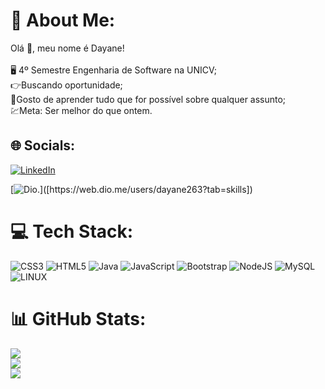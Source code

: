 # 💫 About Me:
Olá 🫡, meu nome é Dayane!<br><br>🖥️ 4º Semestre Engenharia de Software na UNICV;<br>👉Buscando oportunidade;<br>🚀Gosto de aprender tudo que for possível sobre qualquer assunto;<br>💹Meta: Ser melhor do que ontem.<br>


## 🌐 Socials:
[![LinkedIn](https://img.shields.io/badge/LinkedIn-%230077B5.svg?logo=linkedin&logoColor=white)](https://linkedin.com/in/https://www.linkedin.com/in/dayane-rodrigues-ab49b41b4) 

[![Dio.]([[https://img.shields.io/badge/LinkedIn-%230077B5.svg?logo=linkedin&logoColor=white](https://www.google.com/url?sa=i&url=https%3A%2F%2Ftecflow.com.br%2F2021%2F12%2F30%2Fdio-recebe-aporte-de-fundo-do-vale-do-silicio-que-investiu-nos-unicornios-snapchat-e-lyft%2F&psig=AOvVaw333CDN9wYyubooD4_6M4mL&ust=1692391147862000&source=images&cd=vfe&opi=89978449&ved=0CBAQjRxqFwoTCPCSwbvG5IADFQAAAAAdAAAAABAE))]([https://web.dio.me/users/dayane263?tab=skills])

# 💻 Tech Stack:
![CSS3](https://img.shields.io/badge/css3-%231572B6.svg?style=for-the-badge&logo=css3&logoColor=white) ![HTML5](https://img.shields.io/badge/html5-%23E34F26.svg?style=for-the-badge&logo=html5&logoColor=white) ![Java](https://img.shields.io/badge/java-%23ED8B00.svg?style=for-the-badge&logo=java&logoColor=white) ![JavaScript](https://img.shields.io/badge/javascript-%23323330.svg?style=for-the-badge&logo=javascript&logoColor=%23F7DF1E) ![Bootstrap](https://img.shields.io/badge/bootstrap-%23563D7C.svg?style=for-the-badge&logo=bootstrap&logoColor=white) ![NodeJS](https://img.shields.io/badge/node.js-6DA55F?style=for-the-badge&logo=node.js&logoColor=white) ![MySQL](https://img.shields.io/badge/mysql-%2300f.svg?style=for-the-badge&logo=mysql&logoColor=white) ![LINUX](https://img.shields.io/badge/Linux-FCC624?style=for-the-badge&logo=linux&logoColor=black)
# 📊 GitHub Stats:
![](https://github-readme-stats.vercel.app/api?username=Dayane2706&theme=tokyonight&hide_border=false&include_all_commits=false&count_private=false)<br/>
![](https://github-readme-streak-stats.herokuapp.com/?user=Dayane2706&theme=tokyonight&hide_border=false)<br/>
![](https://github-readme-stats.vercel.app/api/top-langs/?username=Dayane2706&theme=tokyonight&hide_border=false&include_all_commits=false&count_private=false&layout=compact)

<!-- Proudly created with GPRM ( https://gprm.itsvg.in ) -->
